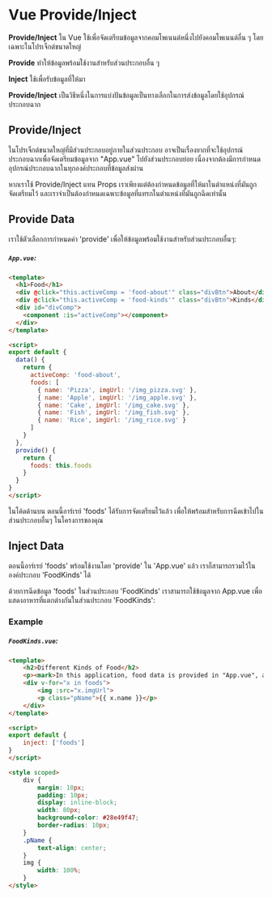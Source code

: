 # Vue Provide/Inject

**Provide/Inject** ใน Vue ใช้เพื่อจัดเตรียมข้อมูลจากคอมโพเนนต์หนึ่งไปยังคอมโพเนนต์อื่น ๆ โดยเฉพาะในโปรเจ็กต์ขนาดใหญ่

**Provide** ทำให้ข้อมูลพร้อมใช้งานสำหรับส่วนประกอบอื่น ๆ

**Inject** ใช้เพื่อรับข้อมูลที่ให้มา

**Provide/Inject** เป็นวิธีหนึ่งในการแบ่งปันข้อมูลเป็นทางเลือกในการส่งข้อมูลโดยใช้อุปกรณ์ประกอบฉาก



## Provide/Inject

ในโปรเจ็กต์ขนาดใหญ่ที่มีส่วนประกอบอยู่ภายในส่วนประกอบ อาจเป็นเรื่องยากที่จะใช้อุปกรณ์ประกอบฉากเพื่อจัดเตรียมข้อมูลจาก "App.vue" ไปยังส่วนประกอบย่อย เนื่องจากต้องมีการกำหนดอุปกรณ์ประกอบฉากในทุกองค์ประกอบที่ข้อมูลส่งผ่าน

หากเราใช้ Provide/Inject แทน Props เราเพียงแต่ต้องกำหนดข้อมูลที่ให้มาในตำแหน่งที่มันถูกจัดเตรียมไว้ และเราจำเป็นต้องกำหนดเฉพาะข้อมูลที่แทรกในตำแหน่งที่มันถูกฉีดเท่านั้น



## Provide Data

เราใช้ตัวเลือกการกำหนดค่า 'provide' เพื่อให้ข้อมูลพร้อมใช้งานสำหรับส่วนประกอบอื่นๆ:

##### `App.vue`:

```html
<template>
  <h1>Food</h1>
  <div @click="this.activeComp = 'food-about'" class="divBtn">About</div>
  <div @click="this.activeComp = 'food-kinds'" class="divBtn">Kinds</div>
  <div id="divComp">
    <component :is="activeComp"></component>
  </div>
</template>

<script>
export default {
  data() {
    return {
      activeComp: 'food-about',
      foods: [
        { name: 'Pizza', imgUrl: '/img_pizza.svg' },
        { name: 'Apple', imgUrl: '/img_apple.svg' },
        { name: 'Cake', imgUrl: '/img_cake.svg' },
        { name: 'Fish', imgUrl: '/img_fish.svg' },
        { name: 'Rice', imgUrl: '/img_rice.svg' }
      ]
    }
  },
  provide() {
    return {
      foods: this.foods
    }
  }
}
</script>
```

ในโค้ดด้านบน ตอนนี้อาร์เรย์ 'foods' ได้รับการจัดเตรียมไว้แล้ว เพื่อให้พร้อมสำหรับการฉีดเข้าไปในส่วนประกอบอื่นๆ ในโครงการของคุณ



## Inject Data

ตอนนี้อาร์เรย์ 'foods' พร้อมใช้งานโดย 'provide' ใน 'App.vue' แล้ว เราก็สามารถรวมไว้ในองค์ประกอบ 'FoodKinds' ได้

ด้วยการฉีดข้อมูล 'foods' ในส่วนประกอบ 'FoodKinds' เราสามารถใช้ข้อมูลจาก App.vue เพื่อแสดงอาหารที่แตกต่างกันในส่วนประกอบ 'FoodKinds':

### Example

##### `FoodKinds.vue`:

```html
<template>
    <h2>Different Kinds of Food</h2>
    <p><mark>In this application, food data is provided in "App.vue", and injected in the "FoodKinds.vue" component so that it can be shown here:</mark></p>
    <div v-for="x in foods">
        <img :src="x.imgUrl">
        <p class="pName">{{ x.name }}</p>
    </div>
</template>

<script>
export default {
    inject: ['foods']
}
</script>

<style scoped>
    div {
        margin: 10px;
        padding: 10px;
        display: inline-block;
        width: 80px;
        background-color: #28e49f47;
        border-radius: 10px;
    }
    .pName {
        text-align: center;
    }
    img {
        width: 100%;
    }
</style>
```